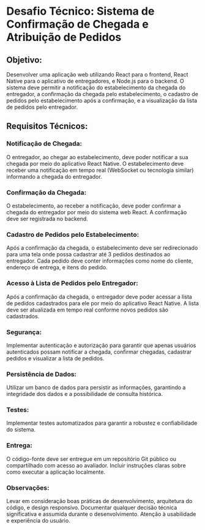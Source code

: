 # Desafio Técnico: Sistema de Confirmação de Chegada e Atribuição de Pedidos

## Objetivo:
Desenvolver uma aplicação web utilizando React para o frontend, React Native para o aplicativo de entregadores, e Node.js para o backend. O sistema deve permitir a notificação do estabelecimento da chegada do entregador, a confirmação da chegada pelo estabelecimento, o cadastro de pedidos pelo estabelecimento após a confirmação, e a visualização da lista de pedidos pelo entregador.

## Requisitos Técnicos:
### Notificação de Chegada:
O entregador, ao chegar ao estabelecimento, deve poder notificar a sua chegada por meio do aplicativo React Native.
O estabelecimento deve receber uma notificação em tempo real (WebSocket ou tecnologia similar) informando a chegada do entregador.
### Confirmação da Chegada:
O estabelecimento, ao receber a notificação, deve poder confirmar a chegada do entregador por meio do sistema web React.
A confirmação deve ser registrada no backend.
### Cadastro de Pedidos pelo Estabelecimento:
Após a confirmação da chegada, o estabelecimento deve ser redirecionado para uma tela onde possa cadastrar até 3 pedidos destinados ao entregador.
Cada pedido deve conter informações como nome do cliente, endereço de entrega, e itens do pedido.
### Acesso à Lista de Pedidos pelo Entregador:
Após a confirmação da chegada, o entregador deve poder acessar a lista de pedidos cadastrados para ele por meio do aplicativo React Native.
A lista deve ser atualizada em tempo real conforme novos pedidos são cadastrados.
### Segurança:
Implementar autenticação e autorização para garantir que apenas usuários autenticados possam notificar a chegada, confirmar chegadas, cadastrar pedidos e visualizar a lista de pedidos.
### Persistência de Dados:
Utilizar um banco de dados para persistir as informações, garantindo a integridade dos dados e a possibilidade de consulta histórica.
### Testes:
Implementar testes automatizados para garantir a robustez e confiabilidade do sistema.
### Entrega:
O código-fonte deve ser entregue em um repositório Git público ou compartilhado com acesso ao avaliador.
Incluir instruções claras sobre como executar a aplicação localmente.
### Observações:
Levar em consideração boas práticas de desenvolvimento, arquitetura do código, e design responsivo.
Documentar qualquer decisão técnica significativa e assumida durante o desenvolvimento.
Atenção à usabilidade e experiência do usuário.
